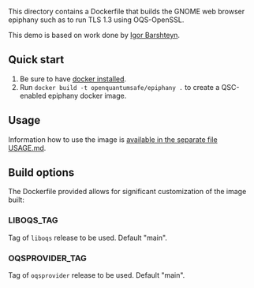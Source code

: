 This directory contains a Dockerfile that builds the GNOME web browser epiphany such as to run TLS 1.3 using OQS-OpenSSL.

This demo is based on work done by [Igor Barshteyn](https://www.linkedin.com/pulse/demonstrating-quantum-safe-tls-13-web-server-client-nist-barshteyn).

## Quick start

1) Be sure to have [docker installed](https://docs.docker.com/install).
2) Run `docker build -t openquantumsafe/epiphany .` to create a QSC-enabled epiphany docker image.

## Usage

Information how to use the image is [available in the separate file USAGE.md](USAGE.md).

## Build options

The Dockerfile provided allows for significant customization of the image built:


### LIBOQS_TAG

Tag of `liboqs` release to be used. Default "main".

### OQSPROVIDER_TAG

Tag of `oqsprovider` release to be used. Default "main".


